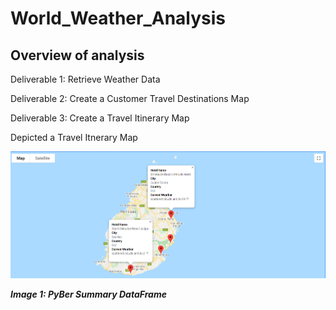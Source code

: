 # World_Weather_Analysis

## Overview of analysis



Deliverable 1: Retrieve Weather Data

Deliverable 2: Create a Customer Travel Destinations Map

Deliverable 3: Create a Travel Itinerary Map

Depicted a Travel Itnerary Map


![deliverable1](https://github.com/Soniaprogram/World_Weather_Analysis/blob/main/Vacation_Itinerary/WeatherPy_travel_map_markers.PNG)

***Image 1: PyBer Summary DataFrame***
